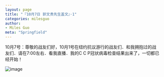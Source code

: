 ```yaml
---
layout: page
title: "『10月7日 郭文贵先生盖文』·1"
categories: milesguo
author:
- Miles Guo
meta: "Springfield"
---
```


10月7号：尊敬的战友们好，10月1号在纽约抗议游行的战友们．和我拥抱过的战友们．请在7:00左右．看我直播．我的C C P冠状病毒检查结果出来了，一切都已经开始！ 

![image](../../../../image/milesguo/2020_10_07_Miles_Guo_Getter_1.jpeg)
